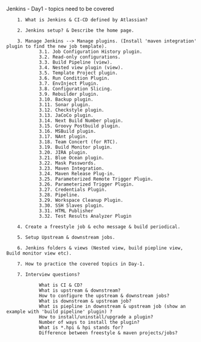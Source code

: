 Jenkins - Day1 - topics need to be covered

        1. What is Jenkins & CI-CD defined by Atlassian?

        2. Jenkins setup? & Describe the home page.
        
        3. Manage Jenkins --> Manage plugins. (Install 'maven integration' plugin to find the new job template).
                3.1. Job Configuration History plugin.
                3.2. Read-only configurations.
                3.3. Build Pipeline (view).
                3.4. Nested view plugin (view).
                3.5. Template Project plugin.
                3.6. Run Condition Plugin.
                3.7. EnvInject Plugin.
                3.8. Configuration Slicing.
                3.9. Rebuilder plugin.
                3.10. Backup plugin.
                3.11. Sonar plugin.
                3.12. Checkstyle plugin.
                3.13. JaCoCo plugin.
                3.14. Next Build Number plugin.
                3.15. Groovy Postbuild plugin.
                3.16. MSBuild plugin.
                3.17. NAnt plugin.
                3.18. Team Concert (for RTC).
                3.19. Build Monitor plugin.
                3.20. JIRA plugin.
                3.21. Blue Ocean plugin.
                3.22. Mask Passwords.
                3.23. Maven Integration.
                3.24. Maven Release Plug-in.
                3.25. Parameterized Remote Trigger Plugin.
                3.26. Parameterized Trigger Plugin.
                3.27. Credentials Plugin.
                3.28. Pipeline.
                3.29. Workspace Cleanup Plugin.
                3.30. SSH Slaves plugin.
                3.31. HTML Publisher
                3.32. Test Results Analyzer Plugin
                
        4. Create a freestyle job & echo message & build periodical.
        
        5. Setup Upstream & downstream jobs. 
        
        6. Jenkins folders & views (Nested view, build piepline view, Build monitor view etc).

        7. How to practice the covered topics in Day-1.
        
        7. Interview questions?
        
                What is CI & CD?
                What is upstream & downstream?
                How to configure the upstream & downstream jobs?
                What is downstream & upstream job?
                What is piepline in downstream & upstream job (show an example with 'build pipeline' plugin) ?
                How to install/uninstall/upgrade a plugin?
                Number of ways to install the plugin?
                What is *.hpi & hpi stands for?
                Difference between freestyle & maven projects/jobs?
                
        
        
